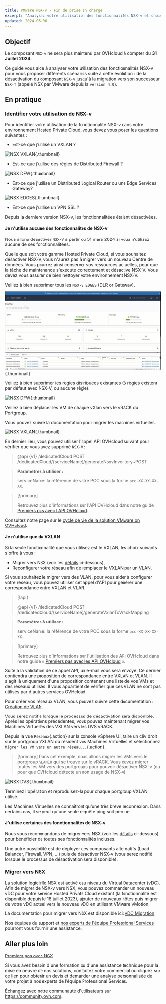 ```yaml
---
title: VMware NSX-v - Fin de prise en charge
excerpt: "Analysez votre utilisation des fonctionnalités NSX-v et choisissez entre les différents scénarios possibles d’évolution, allant de la désactivation du composant NSX-v jusqu'à la migration vers NSX"
updated: 2024-05-06
---
```


## Objectif

Le composant `NSX-v` ne sera plus maintenu par OVHcloud à compter du **31 Juillet 2024**. 

Ce guide vous aide à analyser votre utilisation des fonctionnalités NSX-v pour vous proposer différents scénarios suite à cette évolution : de la désactivation du composant `NSX-v` jusqu'à la migration vers son successeur `NSX-T` (appelé NSX par VMware depuis la `version 4.0`).

## En pratique

### Identifier votre utilisation de NSX-v

Pour identifier votre utilisation de la fonctionnalité NSX-v dans votre environnement Hosted Private Cloud, vous devez vous poser les questions suivantes :

- Est-ce que j’utilise un VXLAN ?
  
![NSX VXLAN](images/vxlan.gif){.thumbnail}

- Est-ce que j’utilise des règles de Distributed Firewall ?
  
![NSX DFW](images/DFW.gif){.thumbnail}

- Est-ce que j'utilise un Distributed Logical Router  ou une Edge Services Gateway?
  
![NSX EDGES](images/dlr-edge.gif){.thumbnail}

- Est-ce que j’utilise un VPN SSL ?

Depuis la derniere version NSX-v, les fonctionnalitées étaient désactivées.

#### Je n'utilise aucune des fonctionnalités de NSX-v

Nous allons desactiver `NSX-V` à partir du 31 mars 2024 si vous n’utilisez aucune de ses fonctionnalitées.

Quelle que soit votre gamme Hosted Private Cloud, si vous souhaitez désactiver NSX-V, vous n'aurez pas à migrer vers un nouveau Centre de données. Vous pourrez ainsi conserver vos ressources actuelles, pour que la tâche de maintenance s'exécute correctement et désactive NSX-V. Vous devez vous assurer de bien nettoyer votre environnement NSX-V.

Veillez à bien supprimer tous les `NSX-V EDGES` (DLR or Gateway).

![NSX Edges](images/remove-Edges.gif){.thumbnail}

Veillez à bien supprimer les règles distribuées existantes (3 règles existent par défaut avec NSX-V, ou aucune règle).

![NSX DFW](images/DFW.gif){.thumbnail}

Veillez à bien déplacer les VM de chaque vXlan vers le vRACK du Portgroup.

Vous pouvez suivre la documentation pour migrer les machines virtuelles.

![NSX VXLAN](images/vxlan.gif){.thumbnail}

En dernier lieu, vous pouvez utiliser l'appel API OVHcloud suivant pour vérifier que vous avez supprimé `NSX-V` :

>
> @api {v1} /dedicatedCloud POST /dedicatedCloud/{serviceName}/generateNsxvInventory~POST
>

> **Parametres à utiliser :**
>
> serviceName: la référence de votre PCC sous la forme `pcc-XX-XX-XX-XX`.

> [!primary]
>
> Retrouvez plus d'informations sur l'API OVHcloud dans notre guide [Premiers pas avec l'API OVHcloud](/pages/manage_and_operate/api/first-steps).

Consultez notre page sur le [cycle de vie de la solution VMware on OVHcloud](/pages/hosted_private_cloud/hosted_private_cloud_powered_by_vmware/lifecycle_policy).

#### Je n'utilise que du VXLAN

Si la seule fonctionnalité que vous utilisez est le VXLAN, les choix suivants s'offre à vous :

- Migrer vers NSX (voir les [détails](#migration) ci-dessous),
- Reconfigurer votre réseau afin de remplacer le VXLAN par un [VLAN](/pages/hosted_private_cloud/hosted_private_cloud_powered_by_vmware/creation_vlan).

Si vous souhaitez le migrer vers des VLAN, pour vous aider à configurer votre réseau, vous pouvez utiliser cet appel d'API pour générer une correspondance entre VXLAN et VLAN.

> [!api]
>
> @api {v1} /dedicatedCloud POST /dedicatedCloud/{serviceName}/generateVxlanToVrackMapping
>

> **Paramètres à utiliser :**
>
> serviceName: la référence de votre PCC sous la forme `pcc-XX-XX-XX-XX`.

> [!primary]
>
> Retrouvez plus d'informations sur l'utilisation des API OVHcloud dans notre guide « [Premiers pas avec les API OVHcloud](/pages/manage_and_operate/api/first-steps) ».

Suite à la validation de ce appel API, un e-mail vous sera envoyé. Ce dernier contiendra une proposition de correspondance entre VXLAN et VLAN. 
Il s'agit là uniquement d'une proposition contenant une liste de vos VMs et des réseaux utilisés. Il vous appartient de vérifier que ces VLAN ne sont pas utilisés par d'autres services OVHcloud.

Pour créer vos réseaux VLAN, vous pouvez suivre cette documentation : [Création de VLAN](/pages/hosted_private_cloud/hosted_private_cloud_powered_by_vmware/creation_vlan).

Vous serez notifié lorsque le processus de désactivation sera disponible. Après les opérations précédentes, vous pouvez maintenant migrer vos Machines Virtuelles des VXLAN vers les DVS vRACK.

Depuis la vue `Réseaux`{.action} sur la console vSphere UI, faire un cliv droit sur le portgroup VXLAN où résident vos Machines Virtuelles et sélectionnez `Migrer les VM vers un autre réseau...`{.action}.

> [!primary]
> Dans cet exemple, nous allons migrer les VMs vers le portgroup `VLAN10` qui se trouve sur le vRACK. Vous devez migrer toutes les VM vers des portgroups pour pouvoir désactiver NSX-v (ou pour que OVHcloud détecte un non usage de NSX-v).

![NSX DVS](images/migration.gif){.thumbnail}

Terminez l'opération et reproduisez-la pour chaque portgroup VXLAN utilisé.

Les Machines Virtuelles ne connaîtront qu’une très brève reconnexion. Dans certains cas, il se peut qu'une seule requête ping soit perdue.

#### J'utilise certaines des fonctionnalités de NSX-v

Nous vous recommandons de migrer vers NSX (voir les [détails](#migration) ci-dessous) pour bénéficier de toutes ses fonctionnalités incluses.

Une autre possibilité est de déployer des composants alternatifs (Load Balancer, Firewall, VPN, ...) puis de désactiver NSX-v (vous serez notifié lorsque le processus de désactivation sera disponible).

### Migrer vers NSX <a name="migration"></a>

La solution logicielle NSX est activé eau niveau du Virtual Datacenter (vDC). Afin de migrer de NSX-v vers NSX, vous pouvez commander un nouveau vDC pour votre service Hosted Private Cloud existant (la fonctionnalité est disponible depuis le 18 juillet 2023), ajouter de nouveaux hôtes puis migrer de votre vDC actuel vers le nouveau vDC en utilisant VMware vMotion.

La documentation pour migrer vers NSX est disponible ici: [vDC Migration](/pages/hosted_private_cloud/hosted_private_cloud_powered_by_vmware/service-migration-vdc)

Nos équipes du support et [nos experts de l'équipe Professional Services](https://www.ovhcloud.com/fr/professional-services/) pourront vous fournir une assistance.

## Aller plus loin <a name="gofurther"></a>

[Premiers pas avec NSX](/pages/hosted_private_cloud/hosted_private_cloud_powered_by_vmware/nsx-01-first-steps)

Si vous avez besoin d'une formation ou d'une assistance technique pour la mise en oeuvre de nos solutions, contactez votre commercial ou cliquez sur [ce lien](https://www.ovhcloud.com/fr/professional-services/) pour obtenir un devis et demander une analyse personnalisée de votre projet à nos experts de l’équipe Professional Services.

Échangez avec notre communauté d'utilisateurs sur <https://community.ovh.com>.
